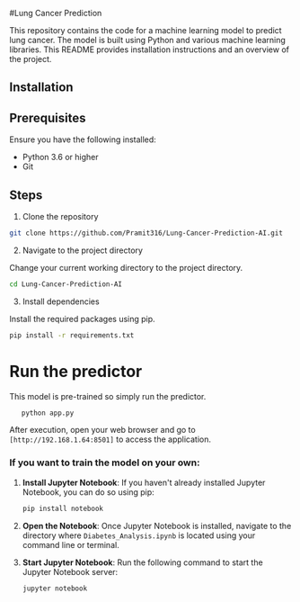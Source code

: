 #Lung Cancer Prediction

This repository contains the code for a machine learning model to predict lung cancer. The model is built using Python and various machine learning libraries. This README provides installation instructions and an overview of the project.

## Installation

## Prerequisites
Ensure you have the following installed:
- Python 3.6 or higher
- Git


## Steps
1. Clone the repository

```bash
git clone https://github.com/Pramit316/Lung-Cancer-Prediction-AI.git
```


2. Navigate to the project directory

Change your current working directory to the project directory.

```bash
cd Lung-Cancer-Prediction-AI
```



3. Install dependencies

Install the required packages using pip.
```bash
pip install -r requirements.txt
```



# Run the predictor
This model is pre-trained so simply run the predictor.
```bash
   python app.py
   ```
   After execution, open your web browser and go to `[http://192.168.1.64:8501]` to access the application.

   

### If you want to train the model on your own:

1. **Install Jupyter Notebook**: If you haven't already installed Jupyter Notebook, you can do so using pip:
   ```bash
   pip install notebook
   ```

2. **Open the Notebook**: Once Jupyter Notebook is installed, navigate to the directory where `Diabetes_Analysis.ipynb` is located using your command line or terminal.

3. **Start Jupyter Notebook**: Run the following command to start the Jupyter Notebook server:
   ```bash
   jupyter notebook
   ```
